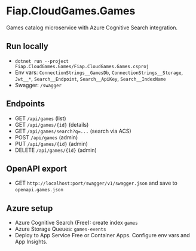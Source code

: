 # Fiap.CloudGames.Games

Games catalog microservice with Azure Cognitive Search integration.

## Run locally

- `dotnet run --project Fiap.CloudGames.Games/Fiap.CloudGames.Games.csproj`
- Env vars: `ConnectionStrings__GamesDb`, `ConnectionStrings__Storage`, `Jwt__*`, `Search__Endpoint`, `Search__ApiKey`, `Search__IndexName`
- Swagger: `/swagger`

## Endpoints

- GET `/api/games` (list)
- GET `/api/games/{id}` (details)
- GET `/api/games/search?q=...` (search via ACS)
- POST `/api/games` (admin)
- PUT `/api/games/{id}` (admin)
- DELETE `/api/games/{id}` (admin)

## OpenAPI export

- GET `http://localhost:port/swagger/v1/swagger.json` and save to `openapi.games.json`

## Azure setup

- Azure Cognitive Search (Free): create index `games`
- Azure Storage Queues: `games-events`
- Deploy to App Service Free or Container Apps. Configure env vars and App Insights.
